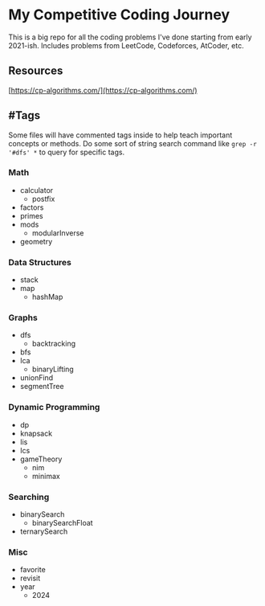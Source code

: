 # My Competitive Coding Journey

This is a big repo for all the coding problems I've done starting from early 2021-ish. Includes problems from LeetCode, Codeforces, AtCoder, etc. 

## Resources

[https://cp-algorithms.com/](https://cp-algorithms.com/)

## \#Tags

Some files will have commented tags inside to help teach important concepts or methods. Do some sort of string search command like `grep -r '#dfs' *` to query for specific tags.

### Math
- calculator
    - postfix
- factors
- primes
- mods
    - modularInverse
- geometry

### Data Structures
- stack
- map
    - hashMap

### Graphs
- dfs
    - backtracking
- bfs
- lca
    - binaryLifting
- unionFind
- segmentTree

### Dynamic Programming
- dp
- knapsack
- lis
- lcs
- gameTheory
    - nim
    - minimax

### Searching
- binarySearch
    - binarySearchFloat
- ternarySearch


### Misc
- favorite
- revisit
- year
    - 2024
